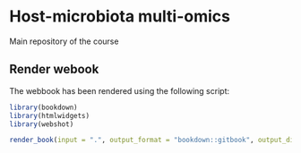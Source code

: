 # Host-microbiota multi-omics

Main repository of the course

## Render webook

The webbook has been rendered using the following script:

```r
library(bookdown)
library(htmlwidgets)
library(webshot)

render_book(input = ".", output_format = "bookdown::gitbook", output_dir = "docs")
```
